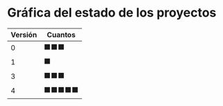 # Gráfica del estado de los proyectos


| Versión | Cuantos               |
|---------|-----------------------|
| 0 | ⬛⬛⬛|
| 1 | ⬛|
| 3 | ⬛⬛⬛|
| 4 | ⬛⬛⬛⬛⬛|

